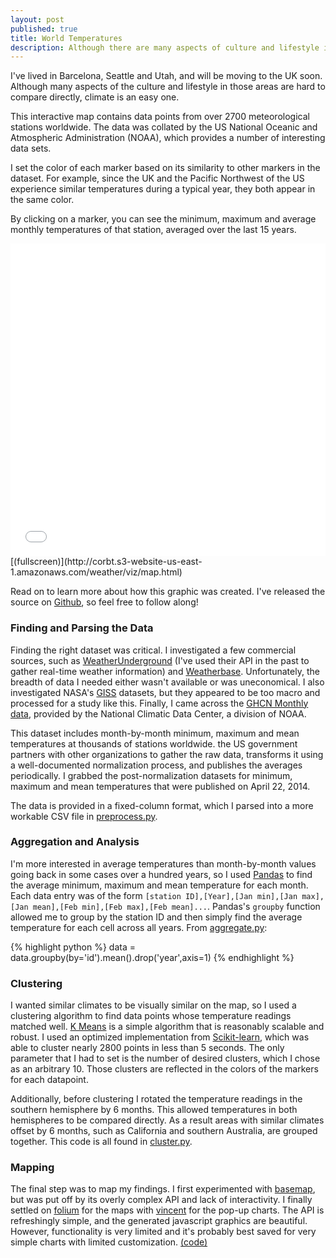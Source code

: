 ```yaml
---
layout: post
published: true
title: World Temperatures
description: Although there are many aspects of culture and lifestyle in those areas that are hard to compare directly, climate is an easy one. This interactive map contains data points from over 2700 meteorological stations worldwide.
---
```

I've lived in Barcelona, Seattle and Utah, and will be moving to the UK soon. Although many aspects of the culture and lifestyle in those areas are hard to compare directly, climate is an easy one.

This interactive map contains data points from over 2700 meteorological stations worldwide. The data was collated by the US National Oceanic and Atmospheric Administration (NOAA), which provides a number of interesting data sets.

I set the color of each marker based on its similarity to other markers in the dataset. For example, since the UK and the Pacific Northwest of the US experience similar temperatures during a typical year, they both appear in the same color.

By clicking on a marker, you can see the minimum, maximum and average monthly temperatures of that station, averaged over the last 15 years.

<iframe src="//corbt.s3.amazonaws.com/weather/viz/map.html" style="width:100%;height:500px;border:0;"></iframe>
[(fullscreen)](http://corbt.s3-website-us-east-1.amazonaws.com/weather/viz/map.html)

Read on to learn more about how this graphic was created. I've released the source on [Github](https://github.com/kcorbitt/city-weather), so feel free to follow along!

### Finding and Parsing the Data

Finding the right dataset was critical. I investigated a few commercial sources, such as [WeatherUnderground](http://www.wunderground.com/) (I've used their API in the past to gather real-time weather information) and [Weatherbase](http://www.weatherbase.com/). Unfortunately, the breadth of data I needed either wasn't available or was uneconomical. I also investigated NASA's [GISS](http://www.giss.nasa.gov/) datasets, but they appeared to be too macro and processed for a study like this. Finally, I came across the [GHCN Monthly data](http://www.ncdc.noaa.gov/ghcnm/), provided by the National Climatic Data Center, a division of NOAA.

This dataset includes month-by-month minimum, maximum and mean temperatures at thousands of stations worldwide. the US government partners with other organizations to gather the raw data, transforms it using a well-documented normalization process, and publishes the averages periodically. I grabbed the post-normalization datasets for minimum, maximum and mean temperatures that were published on April 22, 2014.

The data is provided in a fixed-column format, which I parsed into a more workable CSV file in [preprocess.py](https://github.com/kcorbitt/city-weather/blob/master/preprocess.py).

### Aggregation and Analysis

I'm more interested in average temperatures than month-by-month values going back in some cases over a hundred years, so I used [Pandas](http://pandas.pydata.org/) to find the average minimum, maximum and mean temperature for each month. Each data entry was of the form `[station ID],[Year],[Jan min],[Jan max],[Jan mean],[Feb min],[Feb max],[Feb mean]...`. Pandas's `groupby` function allowed me to group by the station ID and then simply find the average temperature for each cell across all years. From [aggregate.py](https://github.com/kcorbitt/city-weather/blob/master/aggregate.py):

{% highlight python %}
data = data.groupby(by='id').mean().drop('year',axis=1)
{% endhighlight %}

### Clustering

I wanted similar climates to be visually similar on the map, so I used a clustering algorithm to find data points whose temperature readings matched well. [K Means](http://en.wikipedia.org/wiki/K-means_clustering) is a simple algorithm that is reasonably scalable and robust. I used an optimized implementation from [Scikit-learn](http://scikit-learn.org/stable/modules/generated/sklearn.cluster.MiniBatchKMeans.html), which was able to cluster nearly 2800 points in less than 5 seconds. The only parameter that I  had to set is the number of desired clusters, which I chose as an arbitrary 10. Those clusters are reflected in the colors of the markers for each datapoint.

Additionally, before clustering I rotated the temperature readings in the southern hemisphere by 6 months. This allowed temperatures in both hemispheres to be compared directly. As a result areas with similar climates offset by 6 months, such as California and southern Australia, are grouped together. This code is all found in [cluster.py](https://github.com/kcorbitt/city-weather/blob/master/cluster.py).

### Mapping

The final step was to map my findings. I first experimented with [basemap](http://matplotlib.org/basemap/), but was put off by its overly complex API and lack of interactivity. I finally settled on [folium](https://folium.readthedocs.org/en/latest/) for the maps with [vincent](http://vincent.readthedocs.org/en/latest/) for the pop-up charts. The API is refreshingly simple, and the generated javascript graphics are beautiful. However, functionality is very limited and it's probably best saved for very simple charts with limited customization. [(code)](https://github.com/kcorbitt/city-weather/blob/master/map_points.py)